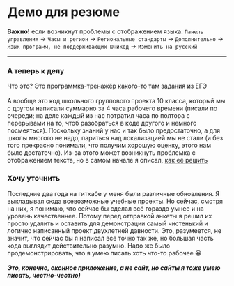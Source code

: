 <h1 name="top">Демо для резюме</h1>

**Важно!** если возникнут проблемы с отображением языка:
`Панель управления` -> `Часы и регион` -> `Региональные стандарты` -> `Дополнительно` -> `Язык программ, не поддерживающих Юникод` -> `Изменить на русский`
___

### А теперь к делу
Что это? Это программка-тренажёр какого-то там задания из ЕГЭ\
<br/>
А вообще это код школьного группового проекта 10 класса, который мы с другом написали суммарно за 4 часа рабочего времени (писали по очереди; на деле каждый из нас потратил часа по полтора с перерывами на то, чтоб разобраться в коде другого и немного посмеяться). Поскольку знаний у нас и так было предостаточно, а для школы многого не надо, париться над локализацией мы не стали (и без того прекрасно понимали, что получим хорошую оценку, этого нам было достаточно). Из-за этого может возникнуть проблемка с отображением текста, но в самом начале я описал, [как её решить](#top)
### Хочу уточнить
Последние два года на гитхабе у меня были различные обновления. Я выкладывал сюда всевозможные учебные проекты. Но сейчас, смотря на них, я понимаю, что сейчас бы сделал всё гораздо умнее и на уровень качественнее. Потому перед отправкой анкеты я решил их просто удалить и оставить для демонстрации самый чистенький и логично написанный проект двухлетней давности. Это, разумеется, не значит, что сейчас бы я написал всё точно так же, но большая часть кода выглядит действительно разумно. Надо же было продемонстрировать, что я умею писать хоть что-то рабочее :grinning:\
<br/>
***Это, конечно, оконное приложение, а не сайт, но сайты я тоже умею писать, честно-честно)***
